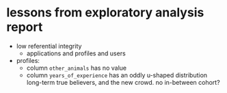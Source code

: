 lessons from exploratory analysis report
===

- low referential integrity
    + applications and profiles and users
- profiles:
    + column `other_animals` has no value
    + column `years_of_experience` has an oddly u-shaped distribution long-term true believers, and the new crowd. no in-between cohort?
